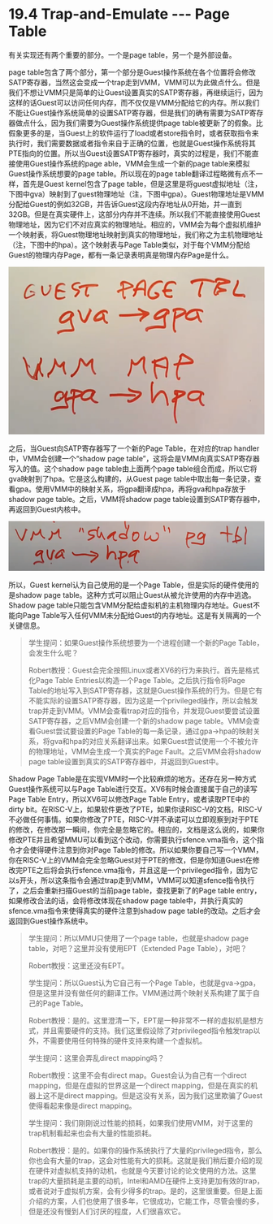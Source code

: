 # 19.4 Trap-and-Emulate --- Page Table

有关实现还有两个重要的部分。一个是page table，另一个是外部设备。

page table包含了两个部分，第一个部分是Guest操作系统在各个位置将会修改SATP寄存器，当然这会变成一个trap走到VMM，VMM可以为此做点什么。但是我们不想让VMM只是简单的让Guest设置真实的SATP寄存器，再继续运行，因为这样的话Guest可以访问任何内存，而不仅仅是VMM分配给它的内存。所以我们不能让Guest操作系统简单的设置SATP寄存器，但是我们的确有需要为SATP寄存器做点什么，因为我们需要为Guest操作系统提供page table被更新了的假象。比假象更多的是，当Guest上的软件运行了load或者store指令时，或者获取指令来执行时，我们需要数据或者指令来自于正确的位置，也就是Guest操作系统将其PTE指向的位置。所以当Guest设置SATP寄存器时，真实的过程是，我们不能直接使用Guest操作系统的page able，VMM会生成一个新的page table来模拟Guest操作系统想要的page table。所以现在的page table翻译过程略微有点不一样，首先是Guest kernel包含了page table，但是这里是将guest虚拟地址（注，下图中gva）映射到了guest物理地址（注，下图中gpa）。Guest物理地址是VMM分配给Guest的例如32GB，并告诉Guest这段内存地址从0开始，并一直到32GB。但是在真实硬件上，这部分内存并不连续。所以我们不能直接使用Guest物理地址，因为它们不对应真实的物理地址。相应的，VMM会为每个虚拟机维护一个映射表，将Guest物理地址映射到真实的物理地址，我们称之为主机物理地址（注，下图中的hpa）。这个映射表与Page Table类似，对于每个VMM分配给Guest的物理内存Page，都有一条记录表明真是物理内存Page是什么。

![](../.gitbook/assets/image%20%28735%29.png)

之后，当Guest向SATP寄存器写了一个新的Page Table，在对应的trap handler中，VMM会创建一个“shadow page table”，这将会是VMM向真实SATP寄存器写入的值。这个shadow page table由上面两个page table组合而成，所以它将gva映射到了hpa。它是这么构建的，从Guest page table中取出每一条记录，查看gpa。使用VMM中的映射关系，将gpa翻译成hpa，再将gva和hpa存放于shadow page table。之后，VMM将shadow page table设置到SATP寄存器中，再返回到Guest内核中。

![](../.gitbook/assets/image%20%28736%29.png)

所以，Guest kernel认为自己使用的是一个Page Table，但是实际的硬件使用的是shadow page table。这种方式可以阻止Guest从被允许使用的内存中逃逸。Shadow page table只能包含VMM分配给虚拟机的主机物理内存地址。Guest不能向Page Table写入任何VMM未分配给Guest的内存地址。这是有关隔离的一个关键信息。

> 学生提问：如果Guest操作系统想要为一个进程创建一个新的Page Table，会发生什么呢？
>
> Robert教授：Guest会完全按照Linux或者XV6的行为来执行。首先是格式化Page Table Entries以构造一个Page Table。之后执行指令将Page Table的地址写入到SATP寄存器，这就是Guest操作系统的行为。但是它有不能实际的设置SATP寄存器，因为这是一个privileged操作，所以会触发trap并走到VMM。VMM会查看trap对应的指令，并发现Guest要尝试设置SATP寄存器，之后VMM会创建一个新的shadow page table。VMM会查看Guest尝试要设置的Page Table的每一条记录，通过gpa-&gt;hpa的映射关系，将gva和hpa的对应关系翻译出来。如果Guest尝试使用一个不被允许的物理地址，VMM会生成一个真实的Page Fault。之后VMM会将shadow page table设置到真实的SATP寄存器中，并返回到Guest中。

Shadow Page Table是在实现VMM时一个比较麻烦的地方。还存在另一种方式Guest操作系统可以与Page Table进行交互。XV6有时候会直接属于自己的读写Page Table Entry，所以XV6可以修改Page Table Entry，或者读取PTE中的dirty bit。在RISC-V上，如果软件更改了PTE，如果你读RISC-V的文档，RISC-V不必做任何事情。如果你修改了PTE，RISC-V并不承诺可以立即观察到对于PTE的修改，在修改那一瞬间，你完全是忽略它的。相应的，文档是这么说的，如果你修改PTE并且希望MMU可以看到这个改动，你需要执行sfence.vma指令，这个指令才会使得硬件注意到你对Page Table的修改。所以如果你要自己写一个VMM，你在RISC-V上的VMM会完全忽略Guest对于PTE的修改，但是你知道Guest在修改完PTE之后将会执行sfence.vma指令，并且这是一个privileged指令，因为它以s开头，所以这条指令会通过trap走到VMM，VMM可以知道sfence指令执行了，之后会重新扫描Guest的当前page table，查找更新了的Page table entry，如果修改合法的话，会将修改体现在shadow page table中，并执行真实的sfence.vma指令来使得真实的硬件注意到shadow page table的改动。之后才会返回到Guest操作系统中。

> 学生提问：所以MMU只使用了一个page table，也就是shadow page table，对吧？这里并没有使用EPT（Extended Page Table），对吧？
>
> Robert教授：这里还没有EPT。
>
> 学生提问：所以Guest认为它自己有一个Page Table，也就是gva-&gt;gpa，但是这里并没有做任何的翻译工作。VMM通过两个映射关系构建了属于自己的Page Table。
>
> Robert教授：是的。这里澄清一下，EPT是一种非常不一样的虚拟机是想方式，并且需要硬件的支持。我们这里假设除了对privileged指令触发trap以外，不需要使用任何特殊的硬件支持来构建一个虚拟机。
>
> 学生提问：这里会弄乱direct mapping吗？
>
> Robert教授：这里不会有direct map。Guest会认为自己有一个direct mapping，但是在虚拟的世界这是一个direct mapping，但是在真实的机器上这不是direct mapping。但是这没有关系，因为我们这里欺骗了Guest使得看起来像是direct mapping。
>
> 学生提问：我们刚刚说过性能的损耗，如果我们使用VMM，对于这里的trap机制看起来也会有大量的性能损耗。
>
> Robert教授：是的。如果你的操作系统执行了大量的privileged指令，那么你也会有大量的trap，这会对性能有大的损耗。这就是我们稍后要介绍的现在硬件对虚拟机支持的动机，也就是今天要讨论的论文使用的方法。这里trap的大量损耗是主要的动机，Intel和AMD在硬件上支持更加有效的trap，或者说对于虚拟机方案，会有少得多的trap。是的，这里很重要。但是上面介绍的方案，人们也使用了很多年，它很成功，它能工作，尽管会慢的多，但是还没有慢到人们讨厌的程度，人们很喜欢它。

